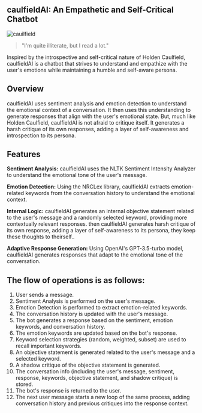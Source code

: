 ## caulfieldAI: An Empathetic and Self-Critical Chatbot

![cauilfield](https://github.com/EveryOneIsGross/caulfield/assets/23621140/083e2794-51b8-41bc-890c-0fed30e5f3d4)

> "I'm quite illiterate, but I read a lot."

Inspired by the introspective and self-critical nature of Holden Caulfield, caulfieldAI is a chatbot that strives to understand and empathize with the user's emotions while maintaining a humble and self-aware persona.

## Overview

caulfieldAI uses sentiment analysis and emotion detection to understand the emotional context of a conversation. It then uses this understanding to generate responses that align with the user's emotional state. But, much like Holden Caulfield, caulfieldAI is not afraid to critique itself. It generates a harsh critique of its own responses, adding a layer of self-awareness and introspection to its persona.

## Features

**Sentiment Analysis:** caulfieldAI uses the NLTK Sentiment Intensity Analyzer to understand the emotional tone of the user's message.

**Emotion Detection:** Using the NRCLex library, caulfieldAI extracts emotion-related keywords from the conversation history to understand the emotional context.

**Internal Logic:** caulfieldAI generates an internal objective statement related to the user's message and a randomly selected keyword, providing more contextually relevant responses. then caulfieldAI generates harsh critique of its own response, adding a layer of self-awareness to its persona, they keep these thoughts to theirself..

**Adaptive Response Generation:** Using OpenAI's GPT-3.5-turbo model, caulfieldAI generates responses that adapt to the emotional tone of the conversation.

## The flow of operations is as follows:

1. User sends a message.
2. Sentiment Analysis is performed on the user's message.
3. Emotion Detection is performed to extract emotion-related keywords.
4. The conversation history is updated with the user's message.
5. The bot generates a response based on the sentiment, emotion keywords, and conversation history.
6. The emotion keywords are updated based on the bot's response.
7. Keyword selection strategies (random, weighted, subset) are used to recall important keywords.
8. An objective statement is generated related to the user's message and a selected keyword.
9. A shadow critique of the objective statement is generated.
10. The conversation info (including the user's message, sentiment, response, keywords, objective statement, and shadow critique) is stored.
11. The bot's response is returned to the user.
12. The next user message starts a new loop of the same process, adding conversation history and previous critiques into the response context.


